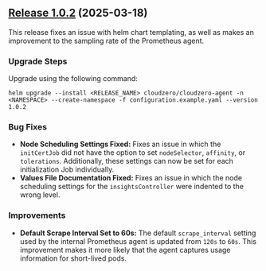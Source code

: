 ## [Release 1.0.2](https://github.com/Cloudzero/cloudzero-charts/compare/1.0.1...1.0.2) (2025-03-18)

This release fixes an issue with helm chart templating, as well as makes an improvement to the sampling rate of the Prometheus agent.

### Upgrade Steps

Upgrade using the following command:

```console
helm upgrade --install <RELEASE_NAME> cloudzero/cloudzero-agent -n <NAMESPACE> --create-namespace -f configuration.example.yaml --version 1.0.2
```

### Bug Fixes

- **Node Scheduling Settings Fixed:** Fixes an issue in which the `initCertJob` did not have the option to set `nodeSelector`, `affinity`, or `tolerations`. Additionally, these settings can now be set for each initialization Job individually.
- **Values File Documentation Fixed:** Fixes an issue in which the node scheduling settings for the `insightsController` were indented to the wrong level.

### Improvements

- **Default Scrape Interval Set to 60s:** The default `scrape_interval` setting used by the internal Prometheus agent is updated from `120s` to `60s`. This improvement makes it more likely that the agent captures usage information for short-lived pods.
